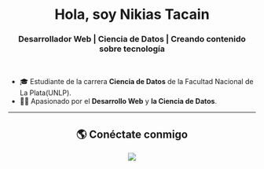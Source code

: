 <h1 align="center">Hola, soy Nikias Tacain</h1>

<h3 align="center">Desarrollador Web | Ciencia de Datos | Creando contenido sobre tecnología</h3>

<br>

- 🎓 Estudiante de la carrera **Ciencia de Datos** de la Facultad Nacional de La Plata(UNLP).  
- 👨‍💻 Apasionado por el **Desarrollo Web** y **la Ciencia de Datos**.  

---

<h2 align="center">🌎 Conéctate conmigo</h2>
<p align="center">
  <a href="https://www.linkedin.com/in/nikiastacain/">
    <img src="https://img.shields.io/badge/LinkedIn-0077B5?style=for-the-badge&logo=linkedin&logoColor=white"/>
  </a>
</p>


